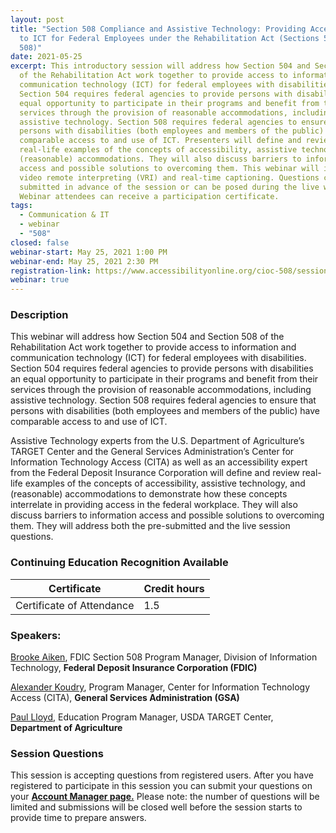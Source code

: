 ```yaml
---
layout: post
title: "Section 508 Compliance and Assistive Technology: Providing Accessibility
  to ICT for Federal Employees under the Rehabilitation Act (Sections 504 and
  508)"
date: 2021-05-25
excerpt: This introductory session will address how Section 504 and Section 508
  of the Rehabilitation Act work together to provide access to information and
  communication technology (ICT) for federal employees with disabilities.
  Section 504 requires federal agencies to provide persons with disabilities an
  equal opportunity to participate in their programs and benefit from their
  services through the provision of reasonable accommodations, including
  assistive technology. Section 508 requires federal agencies to ensure that
  persons with disabilities (both employees and members of the public) have
  comparable access to and use of ICT. Presenters will define and review
  real-life examples of the concepts of accessibility, assistive technology, and
  (reasonable) accommodations. They will also discuss barriers to information
  access and possible solutions to overcoming them. This webinar will include
  video remote interpreting (VRI) and real-time captioning. Questions can be
  submitted in advance of the session or can be posed during the live webinar.
  Webinar attendees can receive a participation certificate.
tags:
  - Communication & IT
  - webinar
  - "508"
closed: false
webinar-start: May 25, 2021 1:00 PM
webinar-end: May 25, 2021 2:30 PM
registration-link: https://www.accessibilityonline.org/cioc-508/session/?id=110922
webinar: true
---
```

### Description

This webinar will address how Section 504 and Section 508 of the Rehabilitation Act work together to provide access to information and communication technology (ICT) for federal employees with disabilities. Section 504 requires federal agencies to provide persons with disabilities an equal opportunity to participate in their programs and benefit from their services through the provision of reasonable accommodations, including assistive technology. Section 508 requires federal agencies to ensure that persons with disabilities (both employees and members of the public) have comparable access to and use of ICT. 


Assistive Technology experts from the U.S. Department of Agriculture’s TARGET Center and the General Services Administration’s Center for Information Technology Access (CITA) as well as an accessibility expert from the Federal Deposit Insurance Corporation will define and review real-life examples of the concepts of accessibility, assistive technology, and (reasonable) accommodations to demonstrate how these concepts interrelate in providing access in the federal workplace. They will also discuss barriers to information access and possible solutions to overcoming them. They will address both the pre-submitted and the live session questions.

### Continuing Education Recognition Available

| **Certificate**           | **Credit hours** |
| ------------------------- | ---------------- |
| Certificate of Attendance | 1.5              |

### Speakers:

[Brooke Aiken](https://www.accessibilityonline.org/speakers/speaker.aspx?id=10711), FDIC Section 508 Program Manager, Division of Information Technology, **Federal Deposit Insurance Corporation (FDIC)**



[Alexander Koudry](https://www.accessibilityonline.org/speakers/speaker.aspx?id=10513), Program Manager, Center for Information Technology Access (CITA), **General Services Administration (GSA)**



[Paul Lloyd](https://www.accessibilityonline.org/speakers/speaker.aspx?id=10869), Education Program Manager, USDA TARGET Center, **Department of Agriculture**

### Session Questions

This session is accepting questions from registered users. After you have registered to participate in this session you can submit your questions on your **[Account Manager page.](https://www.accessibilityonline.org/cioc-508/accountManager/18899/session/110879#questions)** Please note: the number of questions will be limited and submissions will be closed well before the session starts to provide time to prepare answers.
